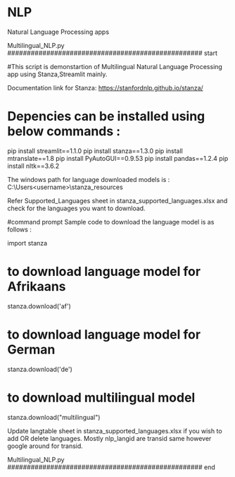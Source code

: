 # NLP

Natural Language Processing apps 

Multilingual_NLP.py ################################################## start

#This script is demonstartion of Multilingual Natural Language Processing app using Stanza,Streamlit mainly.

Documentation link for Stanza: https://stanfordnlp.github.io/stanza/

# Depencies can be installed using below commands :

pip install streamlit==1.1.0
pip install stanza==1.3.0
pip install mtranslate==1.8
pip install PyAutoGUI==0.9.53
pip install pandas==1.2.4
pip install nltk==3.6.2

The windows path for language downloaded models is :
C:\Users\<username>\stanza_resources

Refer Supported_Languages sheet in stanza_supported_languages.xlsx and check for the languages you want to download.

#command prompt Sample code to download the language model is as follows :

import stanza
# to download language model for Afrikaans
stanza.download('af')
# to download language model for German
stanza.download('de')
# to download multilingual model 
stanza.download("multilingual")

Update langtable sheet in stanza_supported_languages.xlsx if you wish to add OR delete languages. Mostly nlp_langid	are transid same however google around for transid.

Multilingual_NLP.py ################################################## end
